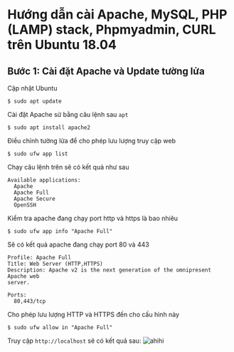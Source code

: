 # Hướng dẫn cài Apache, MySQL, PHP (LAMP) stack, Phpmyadmin, CURL trên Ubuntu 18.04

## Bước 1: Cài đặt Apache và Update tường lửa

Cập nhật Ubuntu
```
$ sudo apt update
```
Cài đặt Apache sử bằng câu lệnh sau `apt`
```
$ sudo apt install apache2
```
Điều chỉnh tường lửa để cho phép lưu lượng truy cập web
```
$ sudo ufw app list
```
Chạy câu lệnh trên sẽ có kết quả như sau
```
Available applications:
  Apache
  Apache Full
  Apache Secure
  OpenSSH
```
Kiểm tra apache đang chạy port http và https là bao nhiêu
```
$ sudo ufw app info "Apache Full"
```
Sẽ có kết quả apache đang chạy port 80 và 443
```
Profile: Apache Full
Title: Web Server (HTTP,HTTPS)
Description: Apache v2 is the next generation of the omnipresent Apache web
server.

Ports:
  80,443/tcp
```
Cho phép lưu lượng HTTP và HTTPS đến cho cấu hình này
```
$ sudo ufw allow in "Apache Full"
```
Truy cập ``` http://localhost ``` sẽ có kết quả sau:
![ahihi](http://assets.digitalocean.com/articles/how-to-install-lamp-ubuntu-18/small_apache_default_1804.png)
